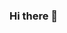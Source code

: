 ### Hi there 👋

<!--
**Chandu242003/Chandu242003** is a ✨ _special_ ✨ repository because its `README.md` (this file) appears on your GitHub profile.

 Here are some ideas to get you started:

- 🔭 I’m Chandu p 
- From Tumkur
- Education @ SIET
- Intrested in sports
- Fav❤️ Farming
- Loking to create new application 
